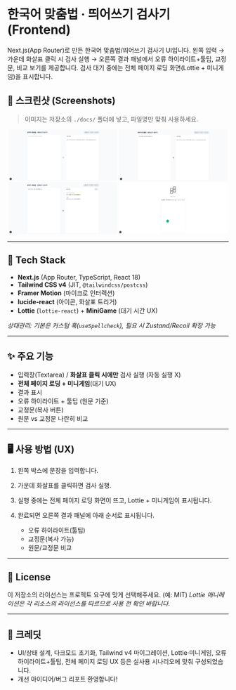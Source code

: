 # 한국어 맞춤법 · 띄어쓰기 검사기 (Frontend)

Next.js(App Router)로 만든 한국어 맞춤법/띄어쓰기 검사기 UI입니다.
왼쪽 입력 → 가운데 화살표 클릭 시 검사 실행 → 오른쪽 결과 패널에서 오류 하이라이트+툴팁, 교정문, 비교 보기를 제공합니다.
검사 대기 중에는 전체 페이지 로딩 화면(Lottie + 미니게임)을 표시합니다.

## 📸 스크린샷 (Screenshots)

> 이미지는 저장소의 `./docs/` 폴더에 넣고, 파일명만 맞춰 사용하세요.

<p align="center">
  <img src="./docs/screen-main.png" width="49%" alt="메인 화면 — 입력(왼쪽), 실행 화살표(가운데), 결과 패널(오른쪽)" />
  <img src="./docs/screen-sampleinput.png" width="49%" alt="입력 화면 — 300자 이하 텍스트" />
  <img src="./docs/screen-result.png" width="49%" alt="결과 화면 — 오류 하이라이트, 교정문, 비교 보기" />
  <img src="./docs/screen-loading_minigame.png" width="49%" alt="로딩 화면 - 미니 게임, 완료까지의 시간 표시" />
</p>

---

## 🚀 Tech Stack

* **Next.js** (App Router, TypeScript, React 18)
* **Tailwind CSS v4** (JIT, `@tailwindcss/postcss`)
* **Framer Motion** (마이크로 인터랙션)
* **lucide-react** (아이콘, 화살표 트리거)
* **Lottie** (`lottie-react`) + **MiniGame** (대기 시간 UX)

*상태관리: 기본은 커스텀 훅(`useSpellcheck`), 필요 시 Zustand/Recoil 확장 가능*

---

## ✨ 주요 기능

* 입력창(Textarea) / **화살표 클릭 시에만** 검사 실행 (자동 실행 X)
* **전체 페이지 로딩 + 미니게임**(대기 UX)
* 결과 표시
* 오류 하이라이트 + 툴팁 (원문 기준)
* 교정문(복사 버튼)
* 원문 vs 교정문 나란히 비교

---

## 🖥 사용 방법 (UX)

1. 왼쪽 박스에 문장을 입력합니다.
2. 가운데 화살표를 클릭하면 검사 실행.
3. 실행 중에는 전체 페이지 로딩 화면이 뜨고, Lottie + 미니게임이 표시됩니다.
4. 완료되면 오른쪽 결과 패널에 아래 순서로 표시됩니다.

   * 오류 하이라이트(툴팁)
   * 교정문(복사 가능)
   * 원문/교정문 비교

---

## 📜 License

이 저장소의 라이선스는 프로젝트 요구에 맞게 선택해주세요. (예: MIT)
*Lottie 애니메이션은 각 리소스의 라이선스를 따르므로 사용 전 확인 바랍니다.*

---

## 🙌 크레딧

* UI/상태 설계, 다크모드 초기화, Tailwind v4 마이그레이션, Lottie·미니게임, 오류 하이라이트+툴팁, 전체 페이지 로딩 UX 등은 실사용 시나리오에 맞춰 구성되었습니다.
* 개선 아이디어/버그 리포트 환영합니다!
